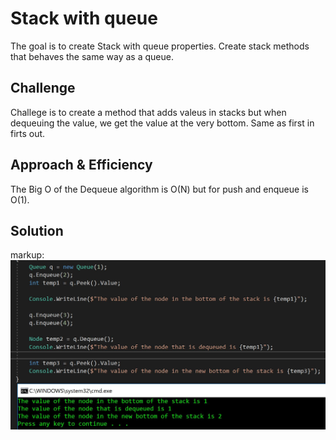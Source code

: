 # Stack with queue
The goal is to create Stack with queue properties. Create stack methods that behaves the same way as a queue. 

## Challenge
Challege is to create a method that adds valeus in stacks but when dequeuing the value, we get the value at the very bottom. Same as first in firts out. 

## Approach & Efficiency
The Big O of the Dequeue algorithm is O(N) but for push and enqueue is O(1).


## Solution

markup: ![Queue with Stack](/Assets/QueueWithStack.JPG)

